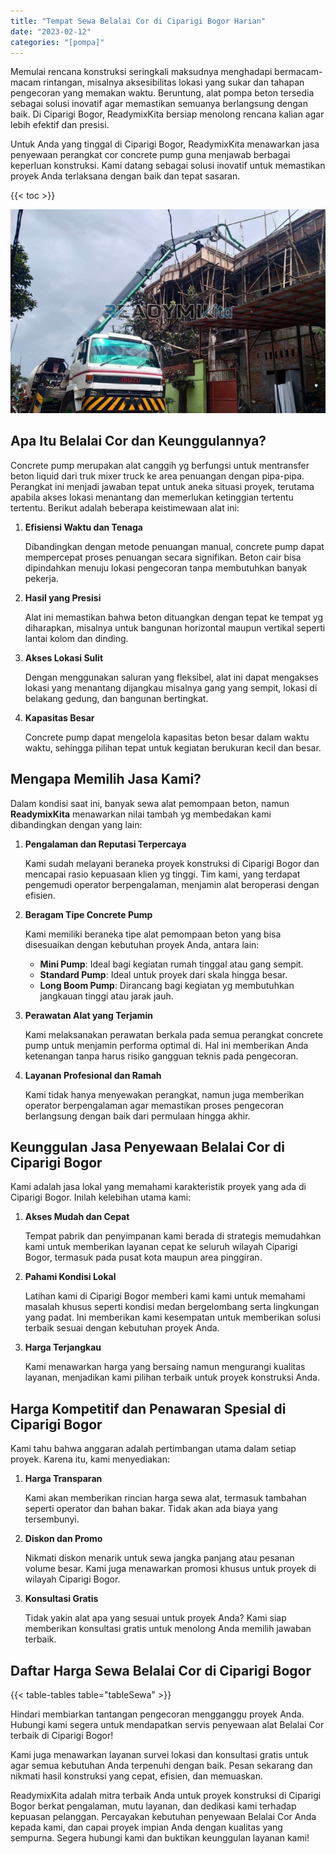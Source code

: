```yaml
---
title: "Tempat Sewa Belalai Cor di Ciparigi Bogor Harian"
date: "2023-02-12"
categories: "[pompa]"
---
```


Memulai rencana konstruksi seringkali maksudnya menghadapi bermacam-macam rintangan, misalnya aksesibilitas lokasi yang sukar dan tahapan pengecoran yang memakan waktu. Beruntung, alat pompa beton tersedia sebagai solusi inovatif agar memastikan semuanya berlangsung dengan baik. Di Ciparigi Bogor, ReadymixKita bersiap menolong rencana kalian agar lebih efektif dan presisi.

Untuk Anda yang tinggal di Ciparigi Bogor, ReadymixKita menawarkan jasa penyewaan perangkat cor concrete pump guna menjawab berbagai keperluan konstruksi. Kami datang sebagai solusi inovatif untuk memastikan proyek Anda terlaksana dengan baik dan tepat sasaran.

{{< toc >}}

![Tempat Sewa Belalai Cor di Ciparigi Bogor Harian](/images/pompa/sewa-pompa-25.jpg)

## Apa Itu Belalai Cor dan Keunggulannya?

Concrete pump merupakan alat canggih yg berfungsi untuk mentransfer beton liquid dari truk mixer truck ke area penuangan dengan pipa-pipa. Perangkat ini menjadi jawaban tepat untuk aneka situasi proyek, terutama apabila akses lokasi menantang dan memerlukan ketinggian tertentu tertentu. Berikut adalah beberapa keistimewaan alat ini:

1. **Efisiensi Waktu dan Tenaga**

   Dibandingkan dengan metode penuangan manual, concrete pump dapat mempercepat proses penuangan secara signifikan. Beton cair bisa dipindahkan menuju lokasi pengecoran tanpa membutuhkan banyak pekerja.

2. **Hasil yang Presisi**

   Alat ini memastikan bahwa beton dituangkan dengan tepat ke tempat yg diharapkan, misalnya untuk bangunan horizontal maupun vertikal seperti lantai kolom dan dinding.

3. **Akses Lokasi Sulit**

   Dengan menggunakan saluran yang fleksibel, alat ini dapat mengakses lokasi yang menantang dijangkau misalnya gang yang sempit, lokasi di belakang gedung, dan bangunan bertingkat.

4. **Kapasitas Besar**

   Concrete pump dapat mengelola kapasitas beton besar dalam waktu waktu, sehingga pilihan tepat untuk kegiatan berukuran kecil dan besar.

## Mengapa Memilih Jasa Kami?

Dalam kondisi saat ini, banyak sewa alat pemompaan beton, namun **ReadymixKita** menawarkan nilai tambah yg membedakan kami dibandingkan dengan yang lain:

1. **Pengalaman dan Reputasi Terpercaya**

   Kami sudah melayani beraneka proyek konstruksi di Ciparigi Bogor dan mencapai rasio kepuasaan klien yg tinggi. Tim kami, yang terdapat pengemudi operator berpengalaman, menjamin alat beroperasi dengan efisien.

2. **Beragam Tipe Concrete Pump**

   Kami memiliki beraneka tipe alat pemompaan beton yang bisa disesuaikan dengan kebutuhan proyek Anda, antara lain:
   - **Mini Pump**: Ideal bagi kegiatan rumah tinggal atau gang sempit.
   - **Standard Pump**: Ideal untuk proyek dari skala hingga besar.
   - **Long Boom Pump**: Dirancang bagi kegiatan yg membutuhkan jangkauan tinggi atau jarak jauh.

3. **Perawatan Alat yang Terjamin**

   Kami melaksanakan perawatan berkala pada semua perangkat concrete pump untuk menjamin performa optimal di. Hal ini memberikan Anda ketenangan tanpa harus risiko gangguan teknis pada pengecoran.

4. **Layanan Profesional dan Ramah**

   Kami tidak hanya menyewakan perangkat, namun juga memberikan operator berpengalaman agar memastikan proses pengecoran berlangsung dengan baik dari permulaan hingga akhir.

## Keunggulan Jasa Penyewaan Belalai Cor di Ciparigi Bogor

Kami adalah jasa lokal yang memahami karakteristik proyek yang ada di Ciparigi Bogor. Inilah kelebihan utama kami:

1. **Akses Mudah dan Cepat**

   Tempat pabrik dan penyimpanan kami berada di strategis memudahkan kami untuk memberikan layanan cepat ke seluruh wilayah Ciparigi Bogor, termasuk pada pusat kota maupun area pinggiran.

2. **Pahami Kondisi Lokal**

   Latihan kami di Ciparigi Bogor memberi kami kami untuk memahami masalah khusus seperti kondisi medan bergelombang serta lingkungan yang padat. Ini memberikan kami kesempatan untuk memberikan solusi terbaik sesuai dengan kebutuhan proyek Anda.

3. **Harga Terjangkau**

   Kami menawarkan harga yang bersaing namun mengurangi kualitas layanan, menjadikan kami pilihan terbaik untuk proyek konstruksi Anda.

## Harga Kompetitif dan Penawaran Spesial di Ciparigi Bogor

Kami tahu bahwa anggaran adalah pertimbangan utama dalam setiap proyek. Karena itu, kami menyediakan:

1. **Harga Transparan**

   Kami akan memberikan rincian harga sewa alat, termasuk tambahan seperti operator dan bahan bakar. Tidak akan ada biaya yang tersembunyi.

2. **Diskon dan Promo**

   Nikmati diskon menarik untuk sewa jangka panjang atau pesanan volume besar. Kami juga menawarkan promosi khusus untuk proyek di wilayah Ciparigi Bogor.

3. **Konsultasi Gratis**

   Tidak yakin alat apa yang sesuai untuk proyek Anda? Kami siap memberikan konsultasi gratis untuk menolong Anda memilih jawaban terbaik.

## Daftar Harga Sewa Belalai Cor di Ciparigi Bogor

{{< table-tables table="tableSewa" >}}

Hindari membiarkan tantangan pengecoran mengganggu proyek Anda. Hubungi kami segera untuk mendapatkan servis penyewaan alat Belalai Cor terbaik di Ciparigi Bogor!

Kami juga menawarkan layanan survei lokasi dan konsultasi gratis untuk agar semua kebutuhan Anda terpenuhi dengan baik. Pesan sekarang dan nikmati hasil konstruksi yang cepat, efisien, dan memuaskan.

ReadymixKita adalah mitra terbaik Anda untuk proyek konstruksi di Ciparigi Bogor berkat pengalaman, mutu layanan, dan dedikasi kami terhadap kepuasan pelanggan. Percayakan kebutuhan penyewaan Belalai Cor Anda kepada kami, dan capai proyek impian Anda dengan kualitas yang sempurna. Segera hubungi kami dan buktikan keunggulan layanan kami!